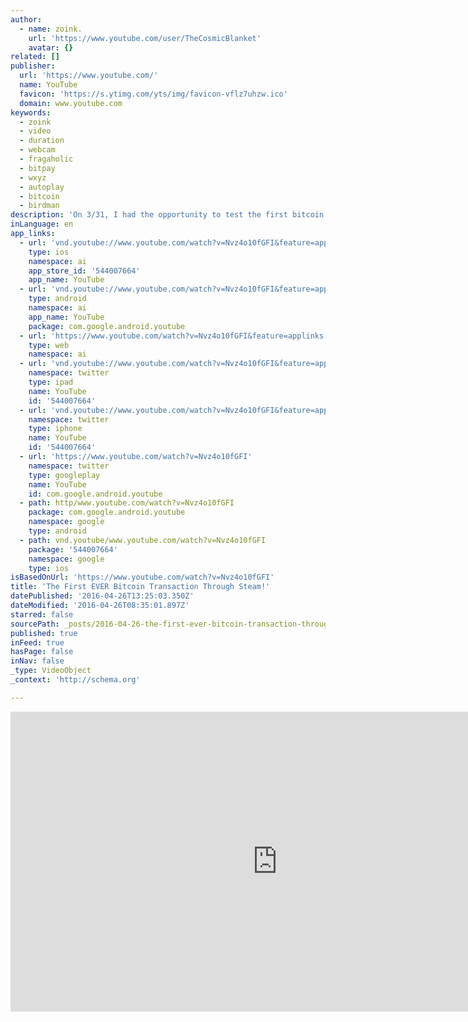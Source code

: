 ```yaml
---
author:
  - name: zoink.
    url: 'https://www.youtube.com/user/TheCosmicBlanket'
    avatar: {}
related: []
publisher:
  url: 'https://www.youtube.com/'
  name: YouTube
  favicon: 'https://s.ytimg.com/yts/img/favicon-vflz7uhzw.ico'
  domain: www.youtube.com
keywords:
  - zoink
  - video
  - duration
  - webcam
  - fragaholic
  - bitpay
  - wxyz
  - autoplay
  - bitcoin
  - birdman
description: 'On 3/31, I had the opportunity to test the first bitcoin transaction on Steam using BitPay thanks to my pops! I hope you guys enjoyed the video, if you would like to subscribe for more content you can!(I will have more videos out soon!)'
inLanguage: en
app_links:
  - url: 'vnd.youtube://www.youtube.com/watch?v=Nvz4o10fGFI&feature=applinks'
    type: ios
    namespace: ai
    app_store_id: '544007664'
    app_name: YouTube
  - url: 'vnd.youtube://www.youtube.com/watch?v=Nvz4o10fGFI&feature=applinks'
    type: android
    namespace: ai
    app_name: YouTube
    package: com.google.android.youtube
  - url: 'https://www.youtube.com/watch?v=Nvz4o10fGFI&feature=applinks'
    type: web
    namespace: ai
  - url: 'vnd.youtube://www.youtube.com/watch?v=Nvz4o10fGFI&feature=applinks'
    namespace: twitter
    type: ipad
    name: YouTube
    id: '544007664'
  - url: 'vnd.youtube://www.youtube.com/watch?v=Nvz4o10fGFI&feature=applinks'
    namespace: twitter
    type: iphone
    name: YouTube
    id: '544007664'
  - url: 'https://www.youtube.com/watch?v=Nvz4o10fGFI'
    namespace: twitter
    type: googleplay
    name: YouTube
    id: com.google.android.youtube
  - path: http/www.youtube.com/watch?v=Nvz4o10fGFI
    package: com.google.android.youtube
    namespace: google
    type: android
  - path: vnd.youtube/www.youtube.com/watch?v=Nvz4o10fGFI
    package: '544007664'
    namespace: google
    type: ios
isBasedOnUrl: 'https://www.youtube.com/watch?v=Nvz4o10fGFI'
title: 'The First EVER Bitcoin Transaction Through Steam!'
datePublished: '2016-04-26T13:25:03.350Z'
dateModified: '2016-04-26T08:35:01.897Z'
starred: false
sourcePath: _posts/2016-04-26-the-first-ever-bitcoin-transaction-through-steam.md
published: true
inFeed: true
hasPage: false
inNav: false
_type: VideoObject
_context: 'http://schema.org'

---
```

<iframe src="https://cdn.embedly.com/widgets/media.html?src=https%3A%2F%2Fwww.youtube.com%2Fembed%2FNvz4o10fGFI%3Ffeature%3Doembed&amp;url=https%3A%2F%2Fwww.youtube.com%2Fwatch%3Fv%3DNvz4o10fGFI&amp;image=https%3A%2F%2Fi.ytimg.com%2Fvi%2FNvz4o10fGFI%2Fhqdefault.jpg&amp;key=b7d04c9b404c499eba89ee7072e1c4f7&amp;type=text%2Fhtml&amp;schema=youtube" width="854" height="480" scrolling="no" frameborder="0" allowfullscreen="" style=""></iframe>